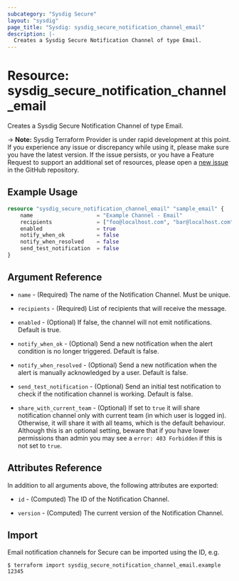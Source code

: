 ```yaml
---
subcategory: "Sysdig Secure"
layout: "sysdig"
page_title: "Sysdig: sysdig_secure_notification_channel_email"
description: |-
  Creates a Sysdig Secure Notification Channel of type Email.
---
```


# Resource: sysdig_secure_notification_channel_email

Creates a Sysdig Secure Notification Channel of type Email.

-> **Note:** Sysdig Terraform Provider is under rapid development at this point. If you experience any issue or discrepancy while using it, please make sure you have the latest version. If the issue persists, or you have a Feature Request to support an additional set of resources, please open a [new issue](https://github.com/sysdiglabs/terraform-provider-sysdig/issues/new) in the GitHub repository.

## Example Usage

```terraform
resource "sysdig_secure_notification_channel_email" "sample_email" {
	name                    = "Example Channel - Email"
	recipients              = ["foo@localhost.com", "bar@localhost.com"]
	enabled                 = true
	notify_when_ok          = false
	notify_when_resolved    = false
	send_test_notification  = false
}
```

## Argument Reference

* `name` - (Required) The name of the Notification Channel. Must be unique.

* `recipients` - (Required) List of recipients that will receive
    the message.

* `enabled` - (Optional) If false, the channel will not emit notifications. Default is true.

* `notify_when_ok` - (Optional) Send a new notification when the alert condition is
    no longer triggered. Default is false.

* `notify_when_resolved` - (Optional) Send a new notification when the alert is manually
    acknowledged by a user. Default is false.

* `send_test_notification` - (Optional) Send an initial test notification to check
    if the notification channel is working. Default is false.

* `share_with_current_team` - (Optional) If set to `true` it will share notification channel only with current team (in which user is logged in).
  Otherwise, it will share it with all teams, which is the default behaviour. Although this is an optional setting, beware that if you have lower permissions than admin you may see a `error: 403 Forbidden` if this is not set to `true`.

## Attributes Reference

In addition to all arguments above, the following attributes are exported:

* `id` - (Computed) The ID of the Notification Channel.

* `version` - (Computed) The current version of the Notification Channel.

## Import

Email notification channels for Secure can be imported using the ID, e.g.

```
$ terraform import sysdig_secure_notification_channel_email.example 12345
```
